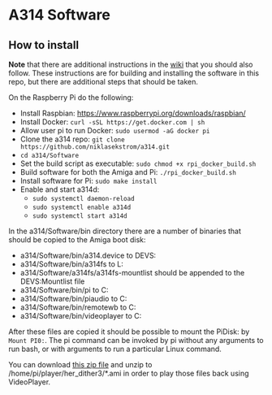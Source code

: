 # A314 Software

## How to install

**Note** that there are additional instructions in the [wiki](https://github.com/niklasekstrom/a314/wiki/Installation-instructions) that you should also follow. These instructions are for building and installing the software in this repo, but there are additional steps that should be taken.

On the Raspberry Pi do the following:
- Install Raspbian: https://www.raspberrypi.org/downloads/raspbian/
- Install Docker: ```curl -sSL https://get.docker.com | sh```
- Allow user pi to run Docker: ```sudo usermod -aG docker pi```
- Clone the a314 repo: ```git clone https://github.com/niklasekstrom/a314.git```
- ```cd a314/Software```
- Set the build script as executable: ```sudo chmod +x rpi_docker_build.sh```
- Build software for both the Amiga and Pi: ```./rpi_docker_build.sh```
- Install software for Pi: ```sudo make install```
- Enable and start a314d:
  - ```sudo systemctl daemon-reload```
  - ```sudo systemctl enable a314d```
  - ```sudo systemctl start a314d```

In the a314/Software/bin directory there are a number of binaries that should be copied to the Amiga boot disk:
- a314/Software/bin/a314.device to DEVS:
- a314/Software/bin/a314fs to L:
- a314/Software/a314fs/a314fs-mountlist should be appended to the DEVS:Mountlist file
- a314/Software/bin/pi to C:
- a314/Software/bin/piaudio to C:
- a314/Software/bin/remotewb to C:
- a314/Software/bin/videoplayer to C:

After these files are copied it should be possible to mount the PiDisk: by ```Mount PI0:```.
The pi command can be invoked by pi without any arguments to run bash, or with arguments to run a particular Linux command.

You can download [this zip file](https://www.dropbox.com/s/g5f5c4zf1x55vx3/her_dither3.zip?dl=0) and unzip
to /home/pi/player/her_dither3/*.ami in order to play those files back using VideoPlayer.

